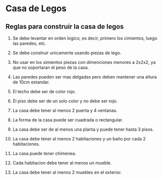 # Casa de Legos

## Reglas para construir la casa de legos

1. Se debe levantar en orden logico, es decir, primero los cimientos, luego las paredes, etc.

2. Se debe construir unicamente usando piezas de lego.

3. No usar en los simientos piezas con dimenciones menores a 2x2x2, ya que no soportaran el peso de la casa.

4. Las paredes pueden ser mas delgadas pero deben mantener una altura de 10cm estandar.

5. El techo debe ser de color rojo.

6. El piso debe ser de un solo color y no debe ser rojo.

7. La casa debe tener al menos 2 puerta y 4 ventanas.

8. La forma de la casa puede ser cuadrada o rectangular.

9. La casa debe ser de al menos una planta y puede tener hasta 3 pisos.

10. La casa debe tener al menos 2 habitaciones y un baño por cada 2 habitaciones.

11. La casa puede tener chimenea.

12. Cada habitacion debe tener al menos un mueble.

13. La casa debe tener al menos 2 muebles en el exterior.